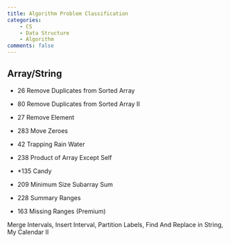 ```yaml
---
title: Algorithm Problem Classification
categories: 
    - CS
    - Data Structure
    - Algorithm
comments: false
---
```



## Array/String
- 26 Remove Duplicates from Sorted Array
- 80 Remove Duplicates from Sorted Array II
- 27 Remove Element
- 283 Move Zeroes

- 42 Trapping Rain Water
- 238 Product of Array Except Self
- *135 Candy

- 209 Minimum Size Subarray Sum
- 228 Summary Ranges
- 163 Missing Ranges (Premium)

Merge Intervals, Insert Interval, Partition Labels, Find And Replace in String, My Calendar II